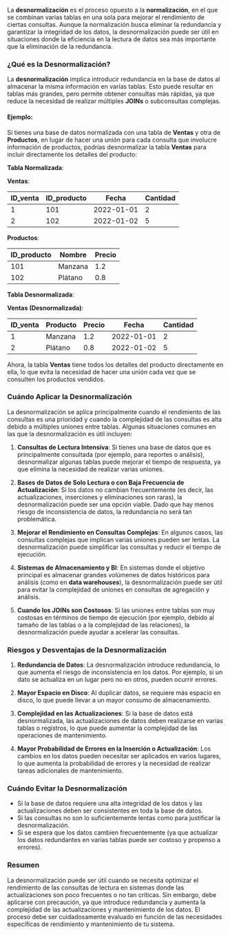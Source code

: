 

La **desnormalización** es el proceso opuesto a la **normalización**, en el que se combinan varias tablas en una sola para mejorar el rendimiento de ciertas consultas. Aunque la normalización busca eliminar la redundancia y garantizar la integridad de los datos, la desnormalización puede ser útil en situaciones donde la eficiencia en la lectura de datos sea más importante que la eliminación de la redundancia.

### **¿Qué es la Desnormalización?**

La **desnormalización** implica introducir redundancia en la base de datos al almacenar la misma información en varias tablas. Esto puede resultar en tablas más grandes, pero permite obtener consultas más rápidas, ya que reduce la necesidad de realizar múltiples **JOINs** o subconsultas complejas.

#### Ejemplo:
Si tienes una base de datos normalizada con una tabla de **Ventas** y otra de **Productos**, en lugar de hacer una unión para cada consulta que involucre información de productos, podrías desnormalizar la tabla **Ventas** para incluir directamente los detalles del producto:

**Tabla Normalizada**:

**Ventas**:

| ID_venta | ID_producto | Fecha      | Cantidad |
|----------|-------------|------------|----------|
| 1        | 101         | 2022-01-01 | 2        |
| 2        | 102         | 2022-01-02 | 5        |

**Productos**:

| ID_producto | Nombre   | Precio |
|-------------|----------|--------|
| 101         | Manzana  | 1.2    |
| 102         | Plátano  | 0.8    |

**Tabla Desnormalizada**:

**Ventas (Desnormalizada)**:

| ID_venta | Producto     | Precio | Fecha      | Cantidad |
|----------|--------------|--------|------------|----------|
| 1        | Manzana      | 1.2    | 2022-01-01 | 2        |
| 2        | Plátano      | 0.8    | 2022-01-02 | 5        |

Ahora, la tabla **Ventas** tiene todos los detalles del producto directamente en ella, lo que evita la necesidad de hacer una unión cada vez que se consulten los productos vendidos.

### **Cuándo Aplicar la Desnormalización**

La desnormalización se aplica principalmente cuando el rendimiento de las consultas es una prioridad y cuando la complejidad de las consultas es alta debido a múltiples uniones entre tablas. Algunas situaciones comunes en las que la desnormalización es útil incluyen:

1. **Consultas de Lectura Intensiva**:
   Si tienes una base de datos que es principalmente consultada (por ejemplo, para reportes o análisis), desnormalizar algunas tablas puede mejorar el tiempo de respuesta, ya que elimina la necesidad de realizar varias uniones.

2. **Bases de Datos de Solo Lectura o con Baja Frecuencia de Actualización**:
   Si los datos no cambian frecuentemente (es decir, las actualizaciones, inserciones y eliminaciones son raras), la desnormalización puede ser una opción viable. Dado que hay menos riesgo de inconsistencia de datos, la redundancia no será tan problemática.

3. **Mejorar el Rendimiento en Consultas Complejas**:
   En algunos casos, las consultas complejas que implican varias uniones pueden ser lentas. La desnormalización puede simplificar las consultas y reducir el tiempo de ejecución.

4. **Sistemas de Almacenamiento y BI**:
   En sistemas donde el objetivo principal es almacenar grandes volúmenes de datos históricos para análisis (como en **data warehouses**), la desnormalización puede ser útil para evitar la complejidad de uniones en consultas de agregación y análisis.

5. **Cuando los JOINs son Costosos**:
   Si las uniones entre tablas son muy costosas en términos de tiempo de ejecución (por ejemplo, debido al tamaño de las tablas o a la complejidad de las relaciones), la desnormalización puede ayudar a acelerar las consultas.

### **Riesgos y Desventajas de la Desnormalización**

1. **Redundancia de Datos**:
   La desnormalización introduce redundancia, lo que aumenta el riesgo de inconsistencia en los datos. Por ejemplo, si un dato se actualiza en un lugar pero no en otros, pueden ocurrir errores.

2. **Mayor Espacio en Disco**:
   Al duplicar datos, se requiere más espacio en disco, lo que puede llevar a un mayor consumo de almacenamiento.

3. **Complejidad en las Actualizaciones**:
   Si la base de datos está desnormalizada, las actualizaciones de datos deben realizarse en varias tablas o registros, lo que puede aumentar la complejidad de las operaciones de mantenimiento.

4. **Mayor Probabilidad de Errores en la Inserción o Actualización**:
   Los cambios en los datos pueden necesitar ser aplicados en varios lugares, lo que aumenta la probabilidad de errores y la necesidad de realizar tareas adicionales de mantenimiento.

### **Cuándo Evitar la Desnormalización**

- Si la base de datos requiere una alta integridad de los datos y las actualizaciones deben ser consistentes en toda la base de datos.
- Si las consultas no son lo suficientemente lentas como para justificar la desnormalización.
- Si se espera que los datos cambien frecuentemente (ya que actualizar los datos redundantes en varias tablas puede ser costoso y propenso a errores).

### **Resumen**

La desnormalización puede ser útil cuando se necesita optimizar el rendimiento de las consultas de lectura en sistemas donde las actualizaciones son poco frecuentes o no tan críticas. Sin embargo, debe aplicarse con precaución, ya que introduce redundancia y aumenta la complejidad de las actualizaciones y mantenimiento de los datos. El proceso debe ser cuidadosamente evaluado en función de las necesidades específicas de rendimiento y mantenimiento de tu sistema.
